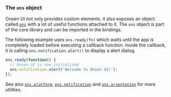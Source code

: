 ### The `ons` object

Onsen UI not only provides custom elements, it also exposes an object called [`ons`](/v2/docs/js/ons.html) with a lot of useful functions attached to it. The `ons` object is part of the core library and can be imported in the bindings.

The following example uses `ons.ready(fn)` which waits until the app is completely loaded before executing a callback function. Inside the callback, it is calling `ons.notification.alert()` to display a alert dialog.

``` javascript
ons.ready(function() {
  // Onsen UI is now initialized
  ons.notification.alert('Welcome to Onsen UI!');
});
```

See also [`ons.platform`](/v2/docs/js/ons.platform.html), [`ons.notification`](/v2/docs/js/ons.notification.html) and [`ons.orientation`](/v2/docs/js/ons.orientation.html) for more utilities.
